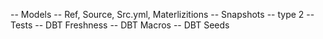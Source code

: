 -- Models -- Ref, Source, Src.yml, Materlizitions
-- Snapshots -- type 2
-- Tests 
-- DBT Freshness
-- DBT Macros
-- DBT Seeds